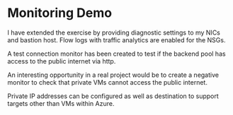 # Monitoring Demo

I have extended the exercise by providing diagnostic settings to my NICs and bastion host. Flow logs with traffic analytics are enabled for the NSGs.

A test connection monitor has been created to test if the backend pool has access to the public internet via http.

An interesting opportunity in a real project would be to create a negative monitor to check that private VMs cannot access the public internet.

Private IP addresses can be configured as well as destination to support targets other than VMs within Azure.